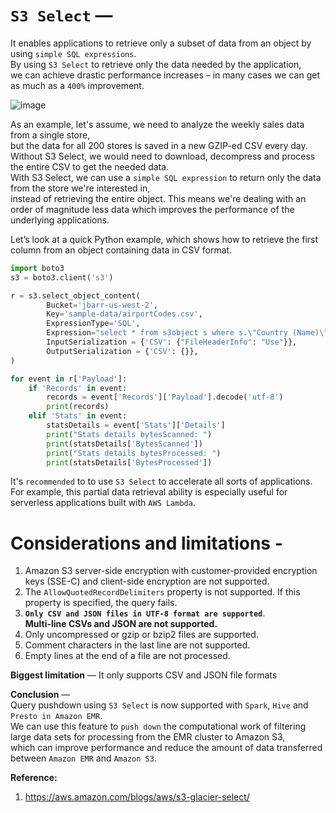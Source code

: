 # `S3 Select` — 

It enables applications to retrieve only a subset of data from an object by using `simple SQL expressions`.  
By using `S3 Select` to retrieve only the data needed by the application,  
we can achieve drastic performance increases – in many cases we can get as much as a `400%` improvement.  

![image](https://user-images.githubusercontent.com/26399543/147582517-87a02689-460f-4732-843e-e92b78ad4f8e.png)

As an example, let's assume, we need to analyze the weekly sales data from a single store,  
but the data for all 200 stores is saved in a new GZIP-ed CSV every day.  
Without S3 Select, we would need to download, decompress and process the entire CSV to get the needed data.  
With S3 Select, we can use a `simple SQL expression` to return only the data from the store we're interested in,  
instead of retrieving the entire object. 
This means we're dealing with an order of magnitude less data which improves the performance of the underlying applications.  

Let’s look at a quick Python example, which shows how to retrieve the first column from an object containing data in CSV format.  

```python
import boto3
s3 = boto3.client('s3')

r = s3.select_object_content(
        Bucket='jbarr-us-west-2',
        Key='sample-data/airportCodes.csv',
        ExpressionType='SQL',
        Expression="select * from s3object s where s.\"Country (Name)\" like '%United States%'",
        InputSerialization = {'CSV': {"FileHeaderInfo": "Use"}},
        OutputSerialization = {'CSV': {}},
)

for event in r['Payload']:
    if 'Records' in event:
        records = event['Records']['Payload'].decode('utf-8')
        print(records)
    elif 'Stats' in event:
        statsDetails = event['Stats']['Details']
        print("Stats details bytesScanned: ")
        print(statsDetails['BytesScanned'])
        print("Stats details bytesProcessed: ")
        print(statsDetails['BytesProcessed'])
```

It's `recommended` to to use `S3 Select` to accelerate all sorts of applications.  
For example, this partial data retrieval ability is especially useful for serverless applications built with `AWS Lambda`.  


# Considerations and limitations - 
1. Amazon S3 server-side encryption with customer-provided encryption keys (SSE-C) and client-side encryption are not supported.
2. The `AllowQuotedRecordDelimiters` property is not supported. If this property is specified, the query fails.
3. **`Only CSV and JSON files in UTF-8 format are supported`**.  
**Multi-line CSVs and JSON are not supported.**
4. Only uncompressed or gzip or bzip2 files are supported.
5. Comment characters in the last line are not supported.
6. Empty lines at the end of a file are not processed.


**Biggest limitation** — It only supports CSV and JSON file formats  

**Conclusion** —  
Query pushdown using `S3 Select` is now supported with `Spark`, `Hive` and `Presto in Amazon EMR`.  
We can use this feature to `push down` the computational work of filtering large data sets for processing from the EMR cluster to Amazon S3,  
which can improve performance and reduce the amount of data transferred between `Amazon EMR` and `Amazon S3`.  

**Reference:**  
1. https://aws.amazon.com/blogs/aws/s3-glacier-select/

